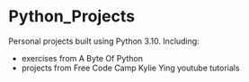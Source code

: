 # Python_Projects
Personal projects built using Python 3.10.
Including:
  - exercises from A Byte Of Python
  - projects from Free Code Camp Kylie Ying youtube tutorials
